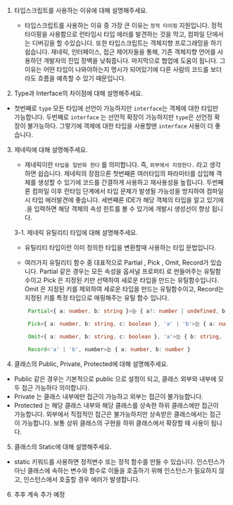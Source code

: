 1. 타입스크립트를 사용하는 이유에 대해 설명해주세요.

   - 타입스크립트를 사용하는 이유 중 가장 큰 이유는 `정적 타이핑` 지원입니다.
     정적 타이핑을 사용함으로 런타임시 타입 에러를 발견하는 것을 막고, 컴파일 단에서는 디버깅을 할 수있습니다.
     또한 타입스크립트는 객체지향 프로그래밍을 하기 쉽습니다.
     재네릭, 인터페이스, 접근 제어자들을 통해, 기존 객체지향 언어를 사용하던 개발자의 진입 장벽을 낮춰줍니다.
     마지막으로 협업에 도움이 됩니다.
     그 이유는 어떤 타입이 나와야하는지 명시가 되어있기에 다른 사람의 코드를 보더라도 흐름을 예측할 수 있기 때문입니다.

2. Type과 Interface의 차이점에 대해 설명해주세요.

- 첫번째로 `type` 모든 타입에 선언이 가능하지만 `interface`는 객체에 대한 타입만 가능합니다.
  두번째로 `interface` 는 선언적 확장이 가능하지만 `type`은 선언정 확장이 불가능하다.
  그렇기에 객체에 대한 타입을 사용할땐 `interface` 사용이 더 좋습니다.

3. 제네릭에 대해 설명해주세요.

   - 제네릭이란 `타입을 일반화 한다` 를 의미합니다. 즉, `외부에서 지정한다.` 라고 생각하면 쉽습니다.
     제네릭의 장점으론
     첫번째론 여러타입의 파라미터를 삽입해 객체를 생성할 수 있기에 코드를 간결하게 사용하고 재사용성을 높힙니다.
     두번째론 컴파일 이후 런타임 단계에서 타입 문제가 발생될 가능성을 방지하여 컴파일 시 타입 에러발견에 좋습니다.
     세번째론 IDE가 해당 객체의 타입을 알고 있기에 .을 입력하면 해당 객체의 속성 힌트를 볼 수 있기에 개발시 생성선이 향상 됩니다.

   3-1. 제네릭 유틸리티 타입에 대해 설명해주세요.

   - 유틸리티 타입이란 이미 정의한 타입을 변환할때 사용하는 타입 문법입니다.
   - 여러가지 유틸리티 함수 중 대표적으로 Partial , Pick , Omit, Record가 있습니다.
     Partial 같은 경우는 모든 속성을 옵셔널 프로퍼티 로 만들어주는 유틸함수이고
     Pick 은 지정된 키만 선택하여 새로운 타입을 만드는 유틸함수입니다.
     Omit 은 지정된 키를 제외하여 세로운 타입을 만드는 유틸함수이고,
     Record는 지정된 키를 특정 타입으로 매핑해주는 유틸 함수 입니다.

     ```ts
      Partial<{ a: number, b: string }>는 { a?: number | undefined, b?: string | undefined }

      Pick<{ a: number, b: string, c: boolean }, 'a' | 'b'>는 { a: number, b: string }

      Omit<{ a: number, b: string, c: boolean }, 'a'>는 { b: string, c: boolean }

      Record<'a' | 'b', number>는 { a: number, b: number }
     ```

4. 클래스의 Public, Private, Protected에 대해 설명해주세요.

- Public 같은 경우는 기본적으로 public 으로 설정이 되고, 클래스 외부와 내부에 모두 접근 가능하다 의미합니다.
- Private 는 클래스 내부에만 접근이 가능하고 외부는 접근이 불가능합니다.
- Protected 는 해당 클래스 내부와 해당 클래스를 상속한 하위 클래스에만 접근이 가능합니다.
  외부에서 직접적인 접근은 불가능하지만 상속받은 클래스에서는 접근이 가능합니다.
  보통 상위 클래스의 구현을 하위 클래스에서 확장할 때 사용이 됩니다.

5. 클래스의 Static에 대해 설명해주세요.

- static 키워드를 사용하면 정적변수 또는 정적 함수를 만들 수 있습니다.
  인스턴스가 아닌 클래스에 속하는 변수와 함수로 이들을 호출하기 위해 인스턴스가 필요하지 않고, 인스턴스에서 호출할 경우 에러가 발생합니다.

6. 추후 계속 추가 예정
